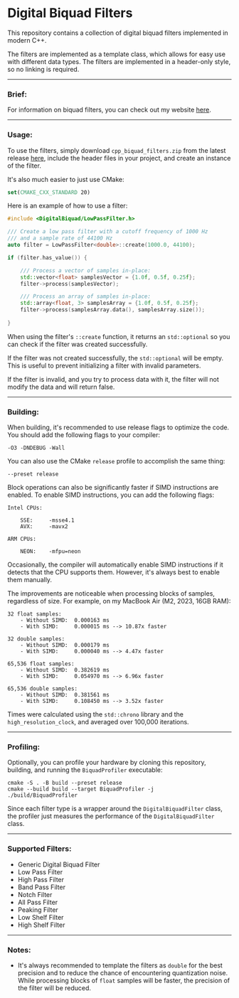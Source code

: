 # Digital Biquad Filters

This repository contains a collection of digital biquad filters implemented in
modern C++. 

The filters are implemented as a template class, which allows for
easy use with different data types. The filters are implemented in a header-only
style, so no linking is required.

---

### Brief:

For information on biquad filters, you can check out my
website [here](https://atparisi.com/html/digitalBiquadFilter.html).

---

### Usage:

To use the filters, simply download `cpp_biquad_filters.zip` from the latest release [here](https://github.com/alex-parisi/biquad-filters/releases/latest), include the 
header files in your project, and create an instance of the filter. 

It's also much easier to just use CMake:

```cmake
set(CMAKE_CXX_STANDARD 20)
```

Here is an example of how to use a filter:

```cpp
#include <DigitalBiquad/LowPassFilter.h>

/// Create a low pass filter with a cutoff frequency of 1000 Hz
/// and a sample rate of 44100 Hz
auto filter = LowPassFilter<double>::create(1000.0, 44100);

if (filter.has_value()) {

    /// Process a vector of samples in-place:
    std::vector<float> samplesVector = {1.0f, 0.5f, 0.25f};
    filter->process(samplesVector);

    /// Process an array of samples in-place:
    std::array<float, 3> samplesArray = {1.0f, 0.5f, 0.25f};
    filter->process(samplesArray.data(), samplesArray.size());
    
}
```

When using the filter's `::create` function, it returns an `std::optional` so
you can check if the filter was created successfully. 

If the filter was not
created successfully, the `std::optional` will be empty. This is useful to
prevent initializing a filter with invalid parameters.

If the filter is invalid, and you try to process data with it, the filter will
not modify the data and will return false.

---

### Building:

When building, it's recommended to use release flags to optimize the code. You
should add the following flags to your compiler:
```
-O3 -DNDEBUG -Wall
```
You can also use the CMake `release` profile to accomplish the same thing:
```
--preset release
```

Block operations can also be significantly faster if SIMD instructions are
enabled. To enable SIMD instructions, you can add the following flags:
```
Intel CPUs:

    SSE:     -msse4.1 
    AVX:     -mavx2
    
ARM CPUs: 

    NEON:    -mfpu=neon
```
Occasionally, the compiler will automatically enable SIMD instructions if it
detects that the CPU supports them. However, it's always best to enable them
manually.

The improvements are noticeable when processing blocks of samples, regardless
of size. For example, on my MacBook Air (M2, 2023, 16GB RAM):
```
32 float samples:
    - Without SIMD:  0.000163 ms
    - With SIMD:     0.000015 ms --> 10.87x faster
    
32 double samples:
    - Without SIMD:  0.000179 ms
    - With SIMD:     0.000040 ms --> 4.47x faster

65,536 float samples:
    - Without SIMD:  0.382619 ms
    - With SIMD:     0.054970 ms --> 6.96x faster
    
65,536 double samples:
    - Without SIMD:  0.381561 ms
    - With SIMD:     0.108450 ms --> 3.52x faster
```

Times were calculated using the `std::chrono` library and the 
`high_resolution_clock`, and averaged over 100,000 iterations.

---

### Profiling:

Optionally, you can profile your hardware by cloning this repository, building,
and running the `BiquadProfiler` executable:

```
cmake -S . -B build --preset release
cmake --build build --target BiquadProfiler -j
./build/BiquadProfiler
```

Since each filter type is a wrapper around the `DigitalBiquadFilter` class, the
profiler just measures the performance of the `DigitalBiquadFilter` class.

---

### Supported Filters:

- Generic Digital Biquad Filter
- Low Pass Filter
- High Pass Filter
- Band Pass Filter
- Notch Filter
- All Pass Filter
- Peaking Filter
- Low Shelf Filter
- High Shelf Filter

---

### Notes:

- It's always recommended to template the filters as `double` for the best
  precision and to reduce the chance of encountering quantization noise. While
  processing blocks of `float` samples will be faster, the precision of the
  filter will be reduced.